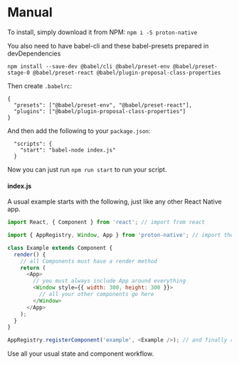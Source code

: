 # Manual

To install, simply download it from NPM:
`npm i -S proton-native`

You also need to have babel-cli and these babel-presets prepared in devDependencies

`npm install --save-dev @babel/cli @babel/preset-env @babel/preset-stage-0 @babel/preset-react @babel/plugin-proposal-class-properties`

Then create `.babelrc`:

```
{
  "presets": ["@babel/preset-env", "@babel/preset-react"],
  "plugins": ["@babel/plugin-proposal-class-properties"]
}
```

And then add the following to your `package.json`:

```
  "scripts": {
    "start": "babel-node index.js"
  }
```

Now you can just run `npm run start` to run your script.

#### index.js

A usual example starts with the following, just like any other React Native app.

```javascript
import React, { Component } from 'react'; // import from react

import { AppRegistry, Window, App } from 'proton-native'; // import the proton-native components

class Example extends Component {
  render() {
    // all Components must have a render method
    return (
      <App>
        // you must always include App around everything
        <Window style={{ width: 300, height: 300 }}>
          // all your other components go here
        </Window>
      </App>
    );
  }
}

AppRegistry.registerComponent('example', <Example />); // and finally render your main component
```

Use all your usual state and component workflow.
